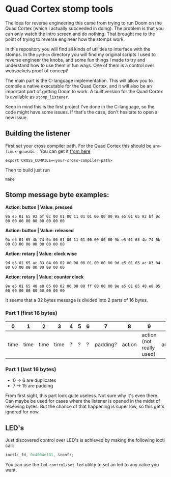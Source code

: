 # Quad Cortex stomp tools

The idea for reverse engineering this came from trying to run Doom on the Quad Cortex (which I actually succeeded in doing). The problem is that you can only watch the intro screen and do nothing. That brought me to the point of trying to reverse engineer how the stomps work.

In this repository you will find all kinds of utilities to interface with the stomps. In the `python` directory you will find my original scripts I used to reverse engineer the knobs, and some fun things I made to try and understand how to use them in fun ways. One of them is a control over websockets proof of concept!

The main part is the C-language implementation. This will allow you to compile a native executable for the Quad Cortex, and it will also be an important part of getting Doom to work.
A built version for the Quad Cortex is available as `stomp_listener`.

Keep in mind this is the first project I've done in the C-language, so the code might have some issues. If that's the case, don't hesitate to open a new issue.

## Building the listener
First set your cross compiler path. For the Quad Cortex this should be `arm-linux-gnueabi-`. You can get it [from here](https://github.com/radcolor/arm-linux-gnueabi)
```
export CROSS_COMPILE=<your-cross-compiler-path>
```
Then to build just run
```
make
```

## Stomp message byte examples:

**Action: button | Value: pressed**
```
9a e5 01 65 92 bf 0c 00 01 00 11 01 01 00 00 00 9a e5 01 65 92 bf 0c 00 00 00 00 00 00 00 00 00
```

**Action: button | Value: released**
```
9b e5 01 65 4b 74 0b 00 01 00 11 01 00 00 00 00 9b e5 01 65 4b 74 0b 00 00 00 00 00 00 00 00 00
```

**Action: rotary | Value: clock wise**
```
9d e5 01 65 ac 83 04 00 02 00 08 00 01 00 00 00 9d e5 01 65 ac 83 04 00 00 00 00 00 00 00 00 00
```

**Action: rotary | Value: counter clock**
```
9e e5 01 65 40 e8 05 00 02 00 08 00 ff 00 00 00 9e e5 01 65 40 e8 05 00 00 00 00 00 00 00 00 00
```

It seems that a 32 bytes message is divided into 2 parts of 16 bytes.

### Part 1 (first 16 bytes)
| 0 | 1 | 2 | 3 | 4 | 5 | 6 | 7 | 8 | 9 | 10     | 11     | 12    | 13      | 14      | 15      |
|---|---|---|---|---|---|---|---|---|---|--------|--------|-------|---------|---------|---------|
| time | time | time | time | ? | ? | ? | padding? | action | action (not really used) | action | action | value | padding | padding | padding |

### Part 1 (last 16 bytes)
- 0 -> 6 are duplicates
- 7 -> 15 are padding

From first sight, this part look quite useless. Not sure why it's even there. Can maybe be used for cases where the listener is opened in the midst of receiving bytes. But the chance of that happening is super low, so this get's ignored for now.

## LED's

Just discovered control over LED's is achieved by making the following ioctl call:
```c
ioctl(_fd, 0x4004e101, &conf);
```

You can use the `led-control/set_led` utility to set an led to any value you want.